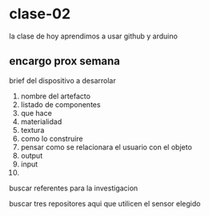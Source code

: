 # clase-02

la clase de hoy aprendimos a usar github y arduino

## encargo prox semana

brief del dispositivo a desarrolar

1. nombre del artefacto
2. listado de componentes
3. que hace
4. materialidad
5. textura
6. como lo construire
7. pensar como se relacionara el usuario con el objeto
8. output
9. input
10. 

buscar referentes para la investigacion

buscar tres repositores aqui que utilicen el sensor elegido

